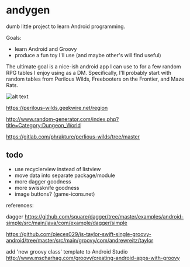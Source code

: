 # andygen
dumb little project to learn Android programming.

Goals:
* learn Android and Groovy
* produce a fun toy I'll use (and maybe other's will find useful)


The ultimate goal is a nice-ish android app I can use to for a 
few random RPG tables I enjoy using as a DM. Specifically, 
I'll probably start with random tables from Perilous Wilds, 
Freebooters on the Frontier, and Maze Rats.

![alt text](https://github.com/stevesea/andygen/raw/master/docs/mr_monsters.png "Monsters generated for Maze Rats")

https://perilous-wilds.geekwire.net/region

http://www.random-generator.com/index.php?title=Category:Dungeon_World

https://gitlab.com/phrakture/perlious-wilds/tree/master



## todo

- use recyclerview instead of listview
- move data into separate package/module
- more dagger goodness
- more swissknife goodness
- image buttons? (game-icons.net)


references:

dagger
https://github.com/square/dagger/tree/master/examples/android-simple/src/main/java/com/example/dagger/simple

https://github.com/pieces029/is-taylor-swift-single-groovy-android/tree/master/src/main/groovy/com/andrewreitz/taylor


add 'new groovy class' template to Android Studio http://www.mscharhag.com/groovy/creating-android-apps-with-groovy
